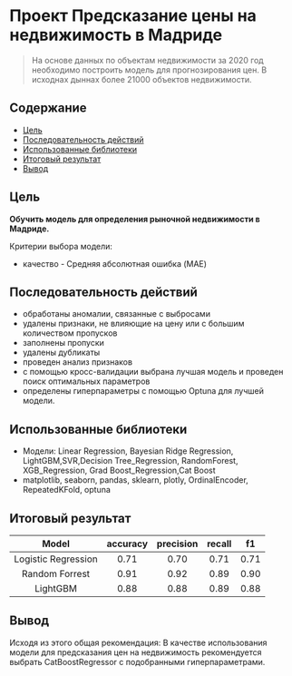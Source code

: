 # Проект Предсказание цены на недвижимость в Мадриде
> На основе данных по объектам недвижимости за 2020 год необходимо построить модель для прогнозирования цен. В исходнах дыннах более 21000 объектов недвижимости.

## Содержание
* [Цель](#Цель)
* [Последовательность действий](#Последовательность-действий)
* [Использованные библиотеки](#Использованные-библиотеки)
* [Итоговый результат](#Итоговый-результат)
* [Вывод](#Вывод)

## Цель
**Обучить модель для определения рыночной недвижимости в Мадриде.**

Критерии выбора модели: 
* качество - Средняя абсолютная ошибка (MAE)

## Последовательность действий
- обработаны аномалии, связанные с выбросами
- удалены признаки, не влияющие на цену или с большим количеством пропусков
- заполнены пропуски
- удалены дубликаты
- проведен анализ признаков
- с помощью кросс-валидации выбрана лучшая модель и проведен поиск оптимальных параметров
- определены гиперпараметры с помощью Optuna для лучшей модели.

## Использованные библиотеки
- Модели: Linear Regression, Bayesian Ridge Regression, LightGBM,SVR,Decision Tree_Regression, RandomForest, XGB_Regression, Grad Boost_Regression,Cat Boost
- matplotlib, seaborn, pandas, sklearn, plotly, OrdinalEncoder, RepeatedKFold, optuna

## Итоговый результат
|      **Model**      | **accuracy** | **precision** | **recall** | **f1** |
|:-------------------:|:------------:|:-------------:|:----------:|:------:|
| Logistic Regression |         0.71 |          0.70 |       0.71 |   0.71 |
|      Random Forrest |         0.91 |          0.92 |       0.89 |   0.90 |
|            LightGBM |         0.88 |          0.88 |       0.89 |   0.88 |

## Вывод
Исходя из этого общая рекомендация:
В качестве использования модели для предсказания цен на недвижимость рекомендуется выбрать CatBoostRegressor с подобранными гиперпараметрами.
